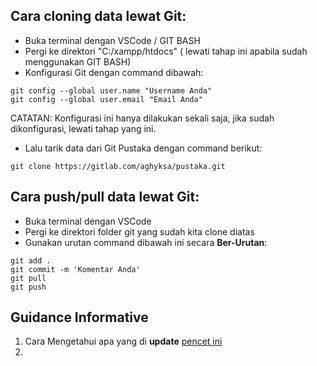## Cara cloning data lewat Git:
- Buka terminal dengan VSCode / GIT BASH
- Pergi ke direktori "C:/xampp/htdocs" ( lewati tahap ini apabila sudah menggunakan GIT BASH)
- Konfigurasi Git dengan command dibawah:
```
git config --global user.name "Username Anda"
git config --global user.email "Email Anda"
```
CATATAN: Konfigurasi ini hanya dilakukan sekali saja, jika sudah dikonfigurasi, lewati tahap yang ini.
- Lalu tarik data dari Git Pustaka dengan command berikut:
```
git clone https://gitlab.com/aghyksa/pustaka.git 
```

## Cara push/pull data lewat Git:
- Buka terminal dengan VSCode
- Pergi ke direktori folder git yang sudah kita clone diatas
- Gunakan urutan command dibawah ini secara **Ber-Urutan**:
```
git add .
git commit -m 'Komentar Anda'
git pull
git push
```

## Guidance Informative
1. Cara Mengetahui apa yang di **update** [pencet ini](https://gitlab.com/aghyksa/pustaka/-/commits/main)
2.